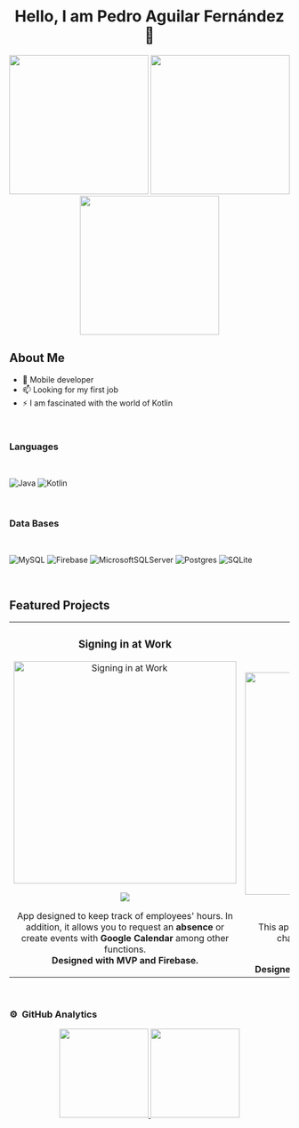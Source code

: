 <div align="center">
<h1 align="center">Hello, I am Pedro Aguilar Fernández 👋</h1>
</div>

<div align="center">
<img src="https://i.imgur.com/XgaDPoc.png" height="250">
<img src="https://i.imgur.com/5UgRaQv.png" height="250">
<img src="https://i.imgur.com/cfVGIA8.png" height="250">
</div>

## About Me

- 📲 Mobile developer
- 📫 Looking for my first job
- ⚡ I am fascinated with the world of Kotlin

<br>

<div align="center">
<h3 align="start">Languages</h3>
</div>

<br>

![Java](https://img.shields.io/badge/java-%23ED8B00.svg?style=for-the-badge&logo=java&logoColor=white) ![Kotlin](https://img.shields.io/badge/kotlin-%237F52FF.svg?style=for-the-badge&logo=kotlin&logoColor=white)

<br>

<div align="center">
<h3 align="start">Data Bases</h3>
</div>

<br>

![MySQL](https://img.shields.io/badge/mysql-%2300f.svg?style=for-the-badge&logo=mysql&logoColor=white) ![Firebase](https://img.shields.io/badge/firebase-%23039BE5.svg?style=for-the-badge&logo=firebase) ![MicrosoftSQLServer](https://img.shields.io/badge/Microsoft%20SQL%20Server-CC2927?style=for-the-badge&logo=microsoft%20sql%20server&logoColor=white) ![Postgres](https://img.shields.io/badge/postgres-%23316192.svg?style=for-the-badge&logo=postgresql&logoColor=white) ![SQLite](https://img.shields.io/badge/sqlite-%2307405e.svg?style=for-the-badge&logo=sqlite&logoColor=white) 

<br>

## Featured Projects
<table>
<tr>
<td width="50%">
<h3 align="center">Signing in at Work</h3>
<div align="center">
<a href="https://github.com/P3r1c086/Andarivel" target="_blank"><img src="https://i.imgur.com/Eb1yyDb.png" width="400" alt="Signing in at Work"></a>
<p>
<a href="https://github.com/P3r1c086/Andarivel" target="_blank">
<img src="https://img.shields.io/badge/C%C3%93DIGO-80ffaa?style=for-the-badge&logo=github&logoColor=black"></a>
</p>
<p>App designed to keep track of employees' hours. In addition, it allows you to request an <strong>absence</strong> or create events with <strong>Google Calendar</strong> among other functions.
<br>
<strong>Designed with MVP and Firebase.</strong>
</p>
</div>
                                                                                      
</td>

<td width="50%">
               <br>
<h3 align="center">App Marvel</h3>
<div align="center">                                       
<a href="https://github.com/P3r1c086/Marvel" target="_blank"><img src="https://i.imgur.com/sFl1tfw.jpg" width="400" alt="App Marvel"></a>
<br>
<p>
<a href="https://github.com/P3r1c086/Marvel" target="_blank">
<img src="https://img.shields.io/badge/C%C3%93DIGO-80ffaa?style=for-the-badge&logo=github&logoColor=black"></a>
</p>
</p>This app is intended to show information about characters, comics and Marvel series.</p>
<br>
<strong>Designed with MVVM, Marvel API and Retrofit.</strong>
</div>                                                             
</table>                                                                                 
</div>
<br>

### ⚙️ &nbsp;GitHub Analytics

<p align="center">
<a href="https://github.com/P3r1c086">
  <img height="160em" src="https://github-readme-stats-eight-theta.vercel.app/api?username=P3r1c086&show_icons=true&theme=algolia&include_all_commits=true&count_private=false"/>
  <img height="160em" src="https://github-readme-stats-eight-theta.vercel.app/api/top-langs/?username=P3r1c086&layout=compact&langs_count=8&theme=algolia"/>
</a>
</p>

<!--
**P3r1c086/P3r1c086** is a ✨ _special_ ✨ repository because its `README.md` (this file) appears on your GitHub profile.

Here are some ideas to get you started:

- 🔭 I’m currently working on ...
- 🌱 I’m currently learning ...
- 👯 I’m looking to collaborate on ...
- 🤔 I’m looking for help with ...
- 💬 Ask me about ...
- 📫 How to reach me: ...
- 😄 Pronouns: ...
- ⚡ Fun fact: ...
-->
